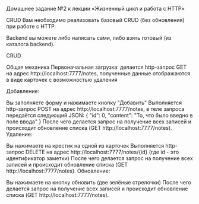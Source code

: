 Домашнее задание №2 к лекции «Жизненный цикл и работа с HTTP»



CRUD
Вам необходимо реализовать базовый CRUD (без обновления) при работе с HTTP.

Backend вы можете либо написать сами, либо взять готовый (из каталога backend).

CRUD

Общая механика
Первоначальная загрузка: делается http-запрос GET на адрес http://localhost:7777/notes, полученные данные отображаются в виде карточек с возможностью удаления

Добавление:

Вы заполняете форму и нажимаете кнопку "Добавить"
Выполняется http-запрос POST на адрес http://localhost:7777/notes, в теле запроса передаётся следующий JSON:
{
    "id": 0,
    "content": "То, что было введно в поле ввода"
}
После чего делается запрос на получение всех записей и происходит обновление списка (GET http://localhost:7777/notes).
Удаление:

Вы нажимаете на крестик на одной из карточек
Выполняется http-запрос DELETE на адрес http://localhost:7777/notes/{id} (где id - это идентификатор заметки)
После чего делается запрос на получение всех записей и происходит обновление списка (GET http://localhost:7777/notes).
Обновление:

Вы нажимаете на кнопку обновить (две зелёные стрелочки)
После чего делается запрос на получение всех записей и происходит обновление списка (GET http://localhost:7777/notes).